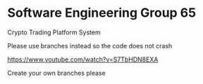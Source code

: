 # Software Engineering Group 65
Crypto Trading Platform System

Please use branches instead so the code does not crash

https://www.youtube.com/watch?v=S7TbHDN8EXA

Create your own branches please

